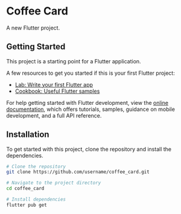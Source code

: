 # Coffee Card

A new Flutter project.

## Getting Started

This project is a starting point for a Flutter application.

A few resources to get you started if this is your first Flutter project:

- [Lab: Write your first Flutter app](https://docs.flutter.dev/get-started/codelab)
- [Cookbook: Useful Flutter samples](https://docs.flutter.dev/cookbook)

For help getting started with Flutter development, view the
[online documentation](https://docs.flutter.dev/), which offers tutorials,
samples, guidance on mobile development, and a full API reference.

## Installation

To get started with this project, clone the repository and install the dependencies.

```bash
# Clone the repository
git clone https://github.com/username/coffee_card.git

# Navigate to the project directory
cd coffee_card

# Install dependencies
flutter pub get
